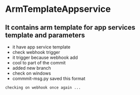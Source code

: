 # ArmTemplateAppservice

## It contains arm template for app services template and parameters

   - it have app service template 
   - check webhook trigger 
   - it trigger because webhook add
   - cool to part of the commit
   - added new branch
   - check on windows  
   - commmit-msg.py saved this format
 
```
checking on webhook once again ...
```
